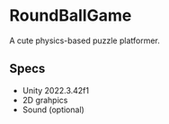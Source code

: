 # RoundBallGame

A cute physics-based puzzle platformer.

## Specs

- Unity 2022.3.42f1
- 2D grahpics
- Sound (optional)
